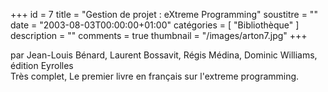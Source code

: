 +++
id = 7
title = "Gestion de projet : eXtreme Programming"
soustitre = ""
date = "2003-08-03T00:00:00+01:00"
catégories = [ "Bibliothèque" ]
description = ""
comments = true
thumbnail = "/images/arton7.jpg"
+++

<div class="chapo">par Jean-Louis Bénard, Laurent Bossavit, Régis Médina, Dominic Williams, édition Eyrolles</div>
Très complet, Le premier livre en français sur l'extreme programming.